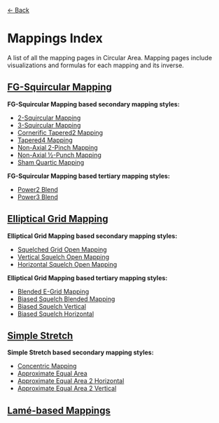 [<- Back](https://github.com/Kuuuube/Circular_Area/blob/main/README.md)

# Mappings Index

A list of all the mapping pages in Circular Area. Mapping pages include visualizations and formulas for each mapping and its inverse.

## [FG-Squircular Mapping](https://github.com/Kuuuube/Circular_Area/blob/main/wiki/mappings/fg_squircular_mapping.md)

**FG-Squircular Mapping based secondary mapping styles:** 

- [2-Squircular Mapping](https://github.com/Kuuuube/Circular_Area/blob/main/wiki/mappings/2_squircular_mapping.md)
- [3-Squircular Mapping](https://github.com/Kuuuube/Circular_Area/blob/main/wiki/mappings/3_squircular_mapping.md)
- [Cornerific Tapered2 Mapping](https://github.com/Kuuuube/Circular_Area/blob/main/wiki/mappings/cornerific_tapered2_mapping.md)
- [Tapered4 Mapping](https://github.com/Kuuuube/Circular_Area/blob/main/wiki/mappings/tapered4_mapping.md)
- [Non-Axial 2-Pinch Mapping](https://github.com/Kuuuube/Circular_Area/blob/main/wiki/mappings/non_axial_2_pinch_mapping.md)
- [Non-Axial ½-Punch Mapping](https://github.com/Kuuuube/Circular_Area/blob/main/wiki/mappings/non_axial_half_punch_mapping.md)
- [Sham Quartic Mapping](https://github.com/Kuuuube/Circular_Area/blob/main/wiki/mappings/sham_quartic_mapping.md)

**FG-Squircular Mapping based tertiary mapping styles:** 

- [Power2 Blend](https://github.com/Kuuuube/Circular_Area/blob/main/wiki/mappings/power2_blend.md)
- [Power3 Blend](https://github.com/Kuuuube/Circular_Area/blob/main/wiki/mappings/power3_blend.md)

## [Elliptical Grid Mapping](https://github.com/Kuuuube/Circular_Area/blob/main/wiki/mappings/elliptical_grid_mapping.md)

**Elliptical Grid Mapping based secondary mapping styles:** 

- [Squelched Grid Open Mapping](https://github.com/Kuuuube/Circular_Area/blob/main/wiki/mappings/squelched_grid_open_mapping.md)
- [Vertical Squelch Open Mapping](https://github.com/Kuuuube/Circular_Area/blob/main/wiki/mappings/vertical_squelch_open_mapping.md)
- [Horizontal Squelch Open Mapping](https://github.com/Kuuuube/Circular_Area/blob/main/wiki/mappings/horizontal_squelch_open_mapping.md)

**Elliptical Grid Mapping based tertiary mapping styles:**

- [Blended E-Grid Mapping](https://github.com/Kuuuube/Circular_Area/blob/main/wiki/mappings/blended_e_grid_mapping.md)
- [Biased Squelch Blended Mapping](https://github.com/Kuuuube/Circular_Area/blob/main/wiki/mappings/biased_squelch_blended_mapping.md)
- [Biased Squelch Vertical](https://github.com/Kuuuube/Circular_Area/blob/main/wiki/mappings/biased_squelch_vertical.md)
- [Biased Squelch Horizontal](https://github.com/Kuuuube/Circular_Area/blob/main/wiki/mappings/biased_squelch_horizontal.md)

## [Simple Stretch](https://github.com/Kuuuube/Circular_Area/blob/main/wiki/mappings/simple_stretch.md)

**Simple Stretch based secondary mapping styles:** 

- [Concentric Mapping](https://github.com/Kuuuube/Circular_Area/blob/main/wiki/mappings/concentric_mapping.md)
- [Approximate Equal Area](https://github.com/Kuuuube/Circular_Area/blob/main/wiki/mappings/approximate_equal_area.md)
- [Approximate Equal Area 2 Horizontal](https://github.com/Kuuuube/Circular_Area/blob/main/wiki/mappings/approximate_equal_area_2_horizontal.md)
- [Approximate Equal Area 2 Vertical](https://github.com/Kuuuube/Circular_Area/blob/main/wiki/mappings/approximate_equal_area_2_vertical.md)

## [Lamé-based Mappings](https://github.com/Kuuuube/Circular_Area/blob/main/wiki/mappings/lamé_based_mappings.md)
